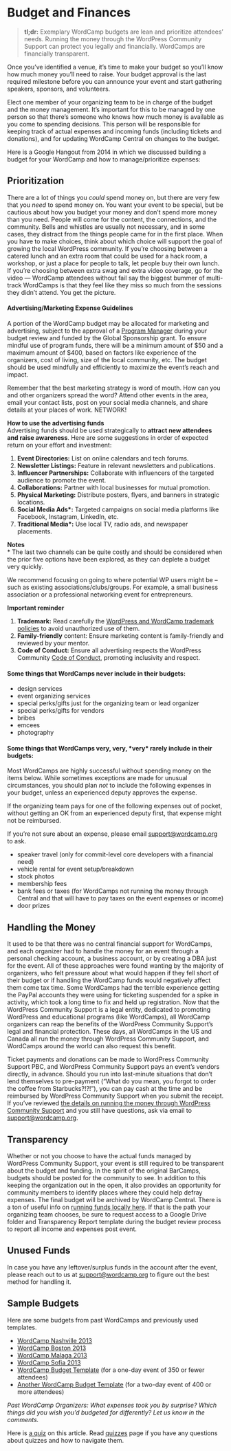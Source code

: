 # Budget and Finances

> **tl;dr:** Exemplary WordCamp budgets are lean and prioritize attendees’ needs. Running the money through the WordPress Community Support can protect you legally and financially. WordCamps are financially transparent.

Once you’ve identified a venue, it’s time to make your budget so you’ll know how much money you’ll need to raise. Your budget approval is the last required milestone before you can announce your event and start gathering speakers, sponsors, and volunteers.

Elect one member of your organizing team to be in charge of the budget and the money management. It’s important for this to be managed by one person so that there’s someone who knows how much money is available as you come to spending decisions. This person will be responsible for keeping track of actual expenses and incoming funds (including tickets and donations), and for updating WordCamp Central on changes to the budget.

Here is a Google Hangout from 2014 in which we discussed building a budget for your WordCamp and how to manage/prioritize expenses:

## Prioritization

There are a lot of things you *could* spend money on, but there are very few that you *need* to spend money on. You want your event to be special, but be cautious about how you budget your money and don’t spend more money than you need. People will come for the content, the connections, and the community. Bells and whistles are usually not necessary, and in some cases, they distract from the things people came for in the first place. When you have to make choices, think about which choice will support the goal of growing the local WordPress community. If you’re choosing between a catered lunch and an extra room that could be used for a hack room, a workshop, or just a place for people to talk, let people buy their own lunch. If you’re choosing between extra swag and extra video coverage, go for the video — WordCamp attendees without fail say the biggest bummer of multi-track WordCamps is that they feel like they miss so much from the sessions they didn’t attend. You get the picture.

#### Advertising/Marketing Expense Guidelines

A portion of the WordCamp budget may be allocated for marketing and advertising, subject to the approval of a [Program Manager](https://make.wordpress.org/community/community-deputies/) during your budget review and funded by the Global Sponsorship grant. To ensure mindful use of program funds, there will be a minimum amount of $50 and a maximum amount of $400, based on factors like experience of the organizers, cost of living, size of the local community, etc. The budget should be used mindfully and efficiently to maximize the event’s reach and impact.

Remember that the best marketing strategy is word of mouth. How can you and other organizers spread the word? Attend other events in the area, email your contact lists, post on your social media channels, and share details at your places of work. NETWORK!

**How to use the advertising funds**  
Advertising funds should be used strategically to **attract new attendees and raise awareness**. Here are some suggestions in order of expected return on your effort and investment:

1.  **Event Directories:** List on online calendars and tech forums.
2.  **Newsletter Listings:** Feature in relevant newsletters and publications.
3.  **Influencer Partnerships:** Collaborate with influencers of the targeted audience to promote the event.
4.  **Collaborations:** Partner with local businesses for mutual promotion.
5.  **Physical Marketing:** Distribute posters, flyers, and banners in strategic locations.
6.  **Social Media Ads\*:** Targeted campaigns on social media platforms like Facebook, Instagram, LinkedIn, etc.
7.  **Traditional Media\*:** Use local TV, radio ads, and newspaper placements.

**Notes**  
\* The last two channels can be quite costly and should be considered when the prior five options have been explored, as they can deplete a budget very quickly.

We recommend focusing on going to where potential WP users might be – such as existing associations/clubs/groups. For example, a small business association or a professional networking event for entrepreneurs.

**Important reminder**

1.  **Trademark:** Read carefully the [WordPress and WordCamp trademark policies](https://wordpressfoundation.org/trademark-policy/) to avoid unauthorized use of them.
2.  **Family-friendly** content: Ensure marketing content is family-friendly and reviewed by your mentor.
3.  **Code of Conduct:** Ensure all advertising respects the WordPress Community [Code of Conduct](https://make.wordpress.org/handbook/community-code-of-conduct/), promoting inclusivity and respect.

#### Some things that WordCamps never include in their budgets:

*   design services
*   event organizing services
*   special perks/gifts just for the organizing team or lead organizer
*   special perks/gifts for vendors
*   bribes
*   emcees
*   photography

#### Some things that WordCamps very, very, \*very\* rarely include in their budgets:

Most WordCamps are highly successful without spending money on the items below. While sometimes exceptions are made for unusual circumstances, you should plan *not* to include the following expenses in your budget, unless an experienced deputy approves the expense.

If the organizing team pays for one of the following expenses out of pocket, without getting an OK from an experienced deputy first, that expense might not be reimbursed.

If you’re not sure about an expense, please email support@wordcamp.org to ask.

*   speaker travel (only for commit-level core developers with a financial need)
*   vehicle rental for event setup/breakdown
*   stock photos
*   membership fees
*   bank fees or taxes (for WordCamps not running the money through Central and that will have to pay taxes on the event expenses or income)
*   door prizes

## Handling the Money

It used to be that there was no central financial support for WordCamps, and each organizer had to handle the money for an event through a personal checking account, a business account, or by creating a DBA just for the event. All of these approaches were found wanting by the majority of organizers, who felt pressure about what would happen if they fell short of their budget or if handling the WordCamp funds would negatively affect them come tax time. Some WordCamps had the terrible experience getting the PayPal accounts they were using for ticketing suspended for a spike in activity, which took a long time to fix and held up registration. Now that the WordPress Community Support is a legal entity, dedicated to promoting WordPress and educational programs (like WordCamps), all WordCamp organizers can reap the benefits of the WordPress Community Support’s legal and financial protection. These days, all WordCamps in the US and Canada all run the money through WordPress Community Support, and WordCamps around the world can also request this benefit.

Ticket payments and donations can be made to WordPress Community Support PBC, and WordPress Community Support pays an event’s vendors directly, in advance. Should you run into last-minute situations that don’t lend themselves to pre-payment (“What do you mean, you forgot to order the coffee from Starbucks?!?!”), you can pay cash at the time and be reimbursed by WordPress Community Support when you submit the receipt. If you’ve reviewed [the details on running the money through WordPress Community Support](https://make.wordpress.org/community/handbook/wordcamp-organizer-handbook/first-steps/budget-and-finances/running-the-money-through-wpcs/ "Running the money through the Foundation") and you still have questions, ask via email to [support@wordcamp.org](mailto:support@wordcamp.org).

## Transparency

Whether or not you choose to have the actual funds managed by WordPress Community Support, your event is still required to be transparent about the budget and funding. In the spirit of the original BarCamps, budgets should be posted for the community to see. In addition to this keeping the organization out in the open, it also provides an opportunity for community members to identify places where they could help defray expenses. The final budget will be archived by WordCamp Central. There is a ton of useful info on [running funds locally here](https://make.wordpress.org/community/handbook/wordcamp-organizer/first-steps/budget-and-finances/running-money-outside-of-wpcs/). If that is the path your organizing team chooses, be sure to request access to a Google Drive folder and Transparency Report template during the budget review process to report all income and expenses post event.

## Unused Funds

In case you have any leftover/surplus funds in the account after the event, please reach out to us at [support@wordcamp.org](mailto:support@wordcamp.org) to figure out the best method for handling it.

## Sample Budgets

Here are some budgets from past WordCamps and previously used templates.

*   [WordCamp Nashville 2013](https://docs.google.com/spreadsheet/ccc?key=0AiOGe9LzBlkOdHc4a29PX1ZVWWJWOWNHYVl0STR6YVE&usp=sharing)
*   [WordCamp Boston 2013](https://docs.google.com/spreadsheet/ccc?key=0AiOGe9LzBlkOdHVwUHYyVGY4WkUwbmRxZG8td2VkZXc&usp=sharing)
*   [WordCamp Malaga 2013](https://docs.google.com/spreadsheet/ccc?key=0AiOGe9LzBlkOdEFQaTBHOE9VcWFLVXlEaWNLeHlaRUE&usp=sharing)
*   [WordCamp Sofia 2013](https://docs.google.com/spreadsheet/ccc?key=0AiOGe9LzBlkOdDVRYU9JZFpjWWhMRzg3SVBESjJvUkE&usp=sharing)
*   [WordCamp Budget Template](https://docs.google.com/spreadsheet/ccc?key=0AiOGe9LzBlkOdDhHV1ktVkJ5bXEtZnN5QXBFbWF6YXc&usp=sharing) (for a one-day event of 350 or fewer attendees)
*   [Another WordCamp Budget Template](https://docs.google.com/spreadsheet/ccc?key=0AiOGe9LzBlkOdFgwWWFrbmN5a3J6aXRFMG5zT3NURVE&usp=sharing) (for a two-day event of 400 or more attendees)

*Past WordCamp Organizers: What expenses took you by surprise? Which things did you wish you’d budgeted for differently? Let us know in the comments.*

Here is [a quiz](https://wordpress.org/contributor-training/quiz/budget-and-finances-2/) on this article. Read [quizzes](https://make.wordpress.org/community/handbook/wordcamp-organizer/quizzes/) page if you have any questions about quizzes and how to navigate them.

<!--
*   [To-do](# "To-do")
-->
